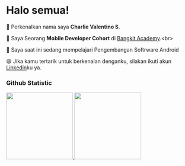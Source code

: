 # Halo semua! 

👋 Perkenalkan nama saya **Charlie Valentino S**.<br>

🌱 Saya Seorang **Mobile Developer Cohort** di [Bangkit Academy]([https://www.dicoding.com/](https://www.dicoding.com/programs/bangkit)).<br>

💞️ Saya saat ini sedang mempelajari Pengembangan Softrware Android<br>

😄 Jika kamu tertarik untuk berkenalan denganku, silakan ikuti akun [Linkedin]([https://www.linkedin.com/in/gilang-adhan/](https://www.linkedin.com/in/charlie-valentino-sutanto-147787251/))ku ya.

### Github Statistic
<p align="left">
<a href="https://github.com/penuliscode">
  <img height="180em" src="https://github-readme-stats-eight-theta.vercel.app/api?username=penuliscode&show_icons=true&theme=algolia&include_all_commits=true&count_private=true"/>
  <img height="180em" src="https://github-readme-stats-eight-theta.vercel.app/api/top-langs/?username=penuliscode&layout=compact&layout=compact&theme=algolia"/>
</a>
</p>
<!---
Fraggerz777/Fraggerz777 is a ✨ special ✨ repository because its `README.md` (this file) appears on your GitHub profile.
You can click the Preview link to take a look at your changes.
--->
